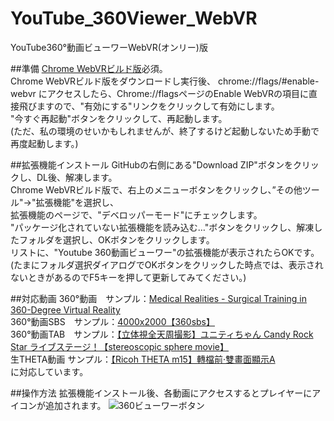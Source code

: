 # YouTube_360Viewer_WebVR
YouTube360°動画ビューワーWebVR(オンリー)版

##準備
[Chrome WebVRビルド版](https://drive.google.com/folderview?id=0BzudLt22BqGRbW9WTHMtOWMzNjQ#list)必須。  
Chrome WebVRビルド版をダウンロードし実行後、
chrome://flags/#enable-webvr にアクセスしたら、Chrome://flagsページのEnable WebVRの項目に直接飛びますので、"有効にする"リンクをクリックして有効にします。  
"今すぐ再起動"ボタンをクリックして、再起動します。  
(ただ、私の環境のせいかもしれませんが、終了するけど起動しないため手動で再度起動します。)

##拡張機能インストール
GitHubの右側にある"Download ZIP"ボタンをクリックし、DL後、解凍します。  
Chrome WebVRビルド版で、右上のメニューボタンをクリックし、”その他ツール"→"拡張機能"を選択し、  
拡張機能のページで、"デベロッパーモード"にチェックします。  
"パッケージ化されていない拡張機能を読み込む…"ボタンをクリックし、解凍したフォルダを選択し、OKボタンをクリックします。  
リストに、"Youtube 360動画ビューワー"の拡張機能が表示されたらOKです。  
(たまにフォルダ選択ダイアログでOKボタンをクリックした時点では、表示されないときがあるのでF5キーを押して更新してみてください。)

##対応動画
360°動画　サンプル：[Medical Realities - Surgical Training in 360-Degree Virtual Reality](https://www.youtube.com/watch?v=VAUbacNs4MQ)  
360°動画SBS　サンプル：[4000x2000【360sbs】](https://www.youtube.com/watch?v=46efEgE9nsA)  
360°動画TAB　サンプル：[【立体視全天周撮影】ユニティちゃん Candy Rock Star ライブステージ！【stereoscopic sphere movie】](https://www.youtube.com/watch?v=_BERVmTEAeM)  
生THETA動画 サンプル：[【Ricoh THETA m15】轉檔前‧雙畫面顯示A](https://www.youtube.com/watch?v=Qp5Z-2MPaek)  
に対応しています。

##操作方法
拡張機能インストール後、各動画にアクセスするとプレイヤーにアイコンが追加されます。
![360ビューワーボタン](https://github.com/gtk2k/YouTube_360Viewer_WebVR/blob/master/readme_image/youtube_extension_button1.png)




